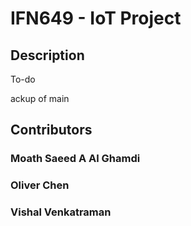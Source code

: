 # IFN649 - IoT Project

## Description
To-do

ackup of main 

## Contributors
### Moath Saeed A Al Ghamdi
### Oliver Chen
### Vishal Venkatraman
